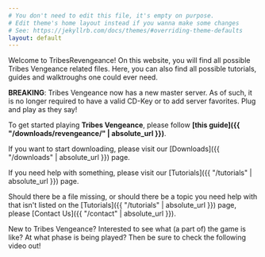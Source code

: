 ```yaml
---
# You don't need to edit this file, it's empty on purpose.
# Edit theme's home layout instead if you wanna make some changes
# See: https://jekyllrb.com/docs/themes/#overriding-theme-defaults
layout: default
---
```


Welcome to TribesRevengeance! On this website, you will find all possible Tribes Vengeance related files. Here, you can also find all possible tutorials, guides and walktroughs one could ever need.

**BREAKING**: Tribes Vengeance now has a new master server. As of such, it is no longer required to have a valid CD-Key or to add server favorites. Plug and play as they say!

To get started playing **Tribes Vengeance**, please follow **[this guide]({{ "/downloads/revengeance/" | absolute_url }})**.


If you want to start downloading, please visit our [Downloads]({{ "/downloads" | absolute_url }}) page.

If you need help with something, please visit our [Tutorials]({{ "/tutorials" | absolute_url }}) page.

Should there be a file missing, or should there be a topic you need help with that isn't listed on the  [Tutorials]({{ "/tutorials" | absolute_url }}) page, please  [Contact Us]({{ "/contact" | absolute_url }}).

New to Tribes Vengeance? Interested to see what (a part of) the game is like? At what phase is being played? Then be sure to check the following video out!
